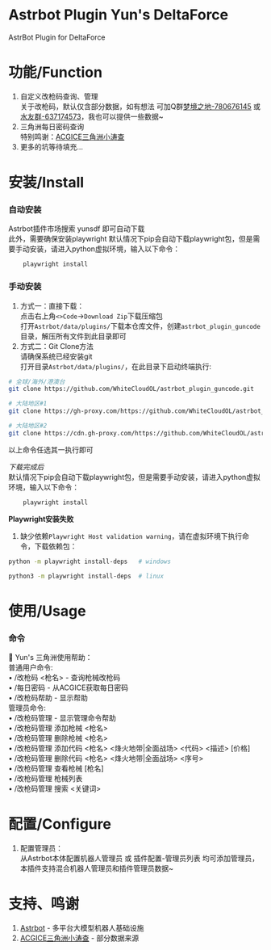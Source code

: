 # Astrbot Plugin Yun's DeltaForce

AstrBot Plugin for DeltaForce

# 功能/Function  
1. 自定义改枪码查询、管理  
   关于改枪码，默认仅含部分数据，如有想法 可加Q群[梦境之地-780676145](https://qm.qq.com/q/i7oaee3JJu) 或 [水友群-637174573](https://qm.qq.com/q/QIzE6Nlf2s)，我也可以提供一些数据~  
2. 三角洲每日密码查询  
   特别鸣谢：[ACGICE三角洲小涛查](https://www.acgice.com/)  
3. 更多的坑等待填充...  

# 安装/Install  

### 自动安装  
Astrbot插件市场搜索 yunsdf 即可自动下载  
此外，需要确保安装playwright
默认情况下pip会自动下载playwright包，但是需要手动安装，请进入python虚拟环境，输入以下命令：  
```bash
    playwright install
```

### 手动安装  
1. 方式一：直接下载：  
点击右上角`<>Code`->`Download Zip`下载压缩包  
打开`Astrbot/data/plugins/`下载本仓库文件，创建`astrbot_plugin_guncode`目录，解压所有文件到此目录即可  
2. 方式二：Git Clone方法  
请确保系统已经安装git  
打开目录`Astrbot/data/plugins/`，在此目录下启动终端执行:  
```bash
# 全球/海外/港澳台
git clone https://github.com/WhiteCloudOL/astrbot_plugin_guncode.git  

# 大陆地区#1
git clone https://gh-proxy.com/https://github.com/WhiteCloudOL/astrbot_plugin_guncode.git  

# 大陆地区#2
git clone https://cdn.gh-proxy.com/https://github.com/WhiteCloudOL/astrbot_plugin_guncode.git  
```
以上命令任选其一执行即可  

*下载完成后*  
默认情况下pip会自动下载playwright包，但是需要手动安装，请进入python虚拟环境，输入以下命令：  
```bash
    playwright install
```

**Playwright安装失败**  
1. 缺少依赖`Playwright Host validation warning`，请在虚拟环境下执行命令，下载依赖包：  
```bash
python -m playwright install-deps   # windows

python3 -m playwright install-deps  # linux
```

# 使用/Usage  
### 命令  
  🎯 Yun's 三角洲使用帮助：   
    普通用户命令:    
     • /改枪码 <枪名> - 查询枪械改枪码  
     • /每日密码 - 从ACGICE获取每日密码  
     • /改枪码帮助 - 显示帮助  
    管理员命令:  
     • /改枪码管理 - 显示管理命令帮助  
     • /改枪码管理 添加枪械 <枪名>  
     • /改枪码管理 删除枪械 <枪名>  
     • /改枪码管理 添加代码 <枪名> <烽火地带|全面战场> <代码> <描述> [价格]  
     • /改枪码管理 删除代码 <枪名> <烽火地带|全面战场> <序号>  
     • /改枪码管理 查看枪械 [枪名]  
     • /改枪码管理 枪械列表  
     • /改枪码管理 搜索 <关键词>  

# 配置/Configure
1. 配置管理员：  
   从Astrbot本体配置机器人管理员 或 插件配置-管理员列表 均可添加管理员，本插件支持混合机器人管理员和插件管理员数据~

# 支持、鸣谢
1. [Astrbot](https://astrbot.app) - 多平台大模型机器人基础设施  
2. [ACGICE三角洲小涛查](https://www.acgice.com/) - 部分数据来源  